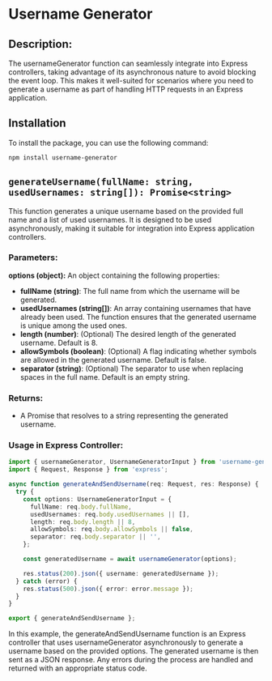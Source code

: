 # Username Generator

## Description:

The usernameGenerator function can seamlessly integrate into Express controllers, taking advantage of its asynchronous nature to avoid blocking the event loop. This makes it well-suited for scenarios where you need to generate a username as part of handling HTTP requests in an Express application.

## Installation

To install the package, you can use the following command:

```bash
npm install username-generator
```

## `generateUsername(fullName: string, usedUsernames: string[]): Promise<string>`

This function generates a unique username based on the provided full name and a list of used usernames. It is designed to be used asynchronously, making it suitable for integration into Express application controllers.

### Parameters:

**options (object):** An object containing the following properties:
- **fullName (string)**: The full name from which the username will be generated.
- **usedUsernames (string[])**: An array containing usernames that have already been used. The function ensures that the generated username is unique among the used ones.
- **length (number)**: (Optional) The desired length of the generated username. Default is 8.
- **allowSymbols (boolean)**: (Optional) A flag indicating whether symbols are allowed in the generated username. Default is false.
- **separator (string)**: (Optional) The separator to use when replacing spaces in the full name. Default is an empty string.

### Returns:

- A Promise that resolves to a string representing the generated username.

### Usage in Express Controller:

```typescript
import { usernameGenerator, UsernameGeneratorInput } from 'username-generator';
import { Request, Response } from 'express';

async function generateAndSendUsername(req: Request, res: Response) {
  try {
    const options: UsernameGeneratorInput = {
      fullName: req.body.fullName,
      usedUsernames: req.body.usedUsernames || [],
      length: req.body.length || 8,
      allowSymbols: req.body.allowSymbols || false,
      separator: req.body.separator || '',
    };

    const generatedUsername = await usernameGenerator(options);

    res.status(200).json({ username: generatedUsername });
  } catch (error) {
    res.status(500).json({ error: error.message });
  }
}

export { generateAndSendUsername };

```

In this example, the generateAndSendUsername function is an Express controller that uses usernameGenerator asynchronously to generate a username based on the provided options. The generated username is then sent as a JSON response. Any errors during the process are handled and returned with an appropriate status code.



